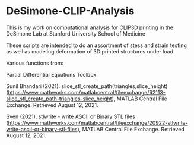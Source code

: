 # DeSimone-CLIP-Analysis
This is my work on computational analysis for CLIP3D printing in the DeSimone Lab at Stanford University School of Medicine

These scripts are intended to do an assortment of stess and strain testing as well as modeling deformation of 3D printed structures under load.

Various functions from:  

Partial Differential Equations Toolbox

Sunil Bhandari (2021). slice_stl_create_path(triangles,slice_height) (https://www.mathworks.com/matlabcentral/fileexchange/62113-slice_stl_create_path-triangles-slice_height), MATLAB Central File Exchange. Retrieved August 12, 2021.

Sven (2021). stlwrite - write ASCII or Binary STL files (https://www.mathworks.com/matlabcentral/fileexchange/20922-stlwrite-write-ascii-or-binary-stl-files), MATLAB Central File Exchange. Retrieved August 12, 2021.

